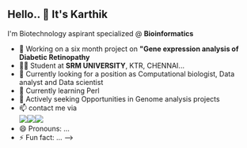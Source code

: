 ## Hello.. 👋 It's Karthik

I'm Biotechnology aspirant specialized @ **Bioinformatics**

- 🔭 Working on a six month project on **"Gene expression analysis of Diabetic Retinopathy**
- 👨‍🎓 Student at **SRM UNIVERSITY**, KTR, CHENNAI...
- 🏢 Currently looking for a position as Computational biologist, Data analyst and Data scientist
- 🤔 Currently learning Perl
- 💬 Actively seeking Opportunities in Genome analysis projects 
- 📫 contact me via
<br /> [<img src="https://img.shields.io/badge/Gmail-D14836?style=for-the-badge&logo=gmail&logoColor=white" />](karthikyoganantham23@gmail.com)[<img src="https://img.shields.io/badge/LinkedIn-0077B5?style=for-the-badge&logo=linkedin&logoColor=white" />](https://www.linkedin.com/in/karthik-yoganantham/)[<img src="https://img.shields.io/badge/Discord-7289DA?style=for-the-badge&logo=discord&logoColor=white" />](karthiky23)
- 😄 Pronouns: ...
- ⚡ Fun fact: ...
-->
